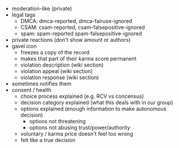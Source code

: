 - moderation-like (private)
- legal tags
	- DMCA: dmca-reported, dmca-fairuse-ignored
	- CSAM: csam-reported, csam-falsepositive-ignored
	- spam: spam-reported spam-falsepositive-ignored
- private reactions (don't show amount or authors)
- gavel icon
	- freezes a copy of the record
	- makes that part of their karma score permanent
	- violation description (wiki section)
	- violation appeal (wiki section)
	- violation response (wiki section)
- sometimes notifies them
- consent / health
	- choice process explained (e.g. RCV vs concensus)
	- decision category explained (what this deals with in our group)
	- options explained (enough information to make autonomous decision)
		- options not threatening
		- options not abusing trust/power/authority
	- voluntary / karma price doesn't feel too wrong
	- felt like a true decision